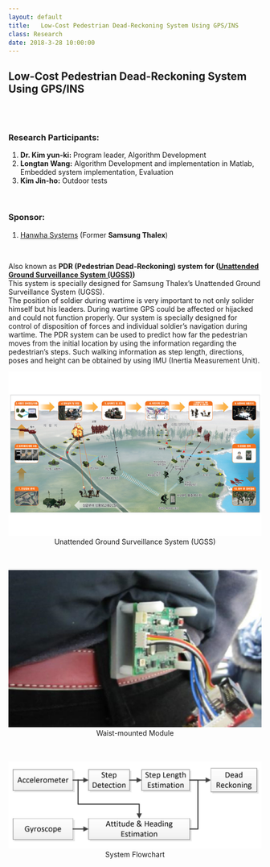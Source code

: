 ```yaml
---
layout: default
title:   Low-Cost Pedestrian Dead-Reckoning System Using GPS/INS 
class: Research
date: 2018-3-28 10:00:00
---
```


## Low-Cost Pedestrian Dead-Reckoning System Using GPS/INS


<br><br>
### Research Participants:
1. **Dr. Kim yun-ki:** Program leader, Algorithm Development
2. **Longtan Wang:** Algorithm Development and implementation in Matlab, Embedded system implementation, Evaluation 
3. **Kim Jin-ho:** Outdoor tests    
<br>

### Sponsor:
1. [Hanwha Systems](http://www.hanwhasystems.com) (Former **Samsung Thalex**)    
<br>    

Also known as **PDR (Pedestrian Dead-Reckoning) system for ([Unattended Ground Surveillance System (UGSS)](http://www.hanwhasystems.com/eng/business/business.do?page=12))**    
This system is specially designed for Samsung Thalex’s Unattended Ground Surveillance System (UGSS).<br>
The position of soldier during wartime is very important to not only solider himself but his leaders. During wartime GPS could be affected or hijacked and could not function properly. Our system is specially designed for control of disposition of forces and individual soldier’s navigation during wartime. 
The PDR system can be used to predict how far the pedestrian moves from the initial location by using the information regarding the pedestrian’s steps. Such walking information as step length, directions, poses and height can be obtained by using IMU (Inertia Measurement Unit). 

<center> <img src="/assets/post_images/3a.JPG" width="800px">  <br>   
Unattended Ground Surveillance System (UGSS) <br><br><br>

<img src="/assets/post_images/3b.JPG" width="600px">  <br>
Waist-mounted Module<br><br><br>

<img src="/assets/post_images/3c.JPG" width="800px">  <br>
System Flowchart<br>
</center>


<br>

